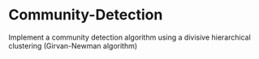 # Community-Detection
Implement a community detection algorithm using a divisive hierarchical clustering (Girvan-Newman algorithm)
